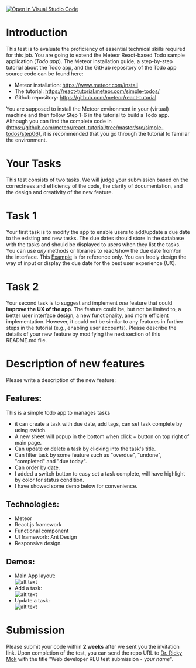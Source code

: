 [![Open in Visual Studio Code](https://classroom.github.com/assets/open-in-vscode-f059dc9a6f8d3a56e377f745f24479a46679e63a5d9fe6f495e02850cd0d8118.svg)](https://classroom.github.com/online_ide?assignment_repo_id=7057225&assignment_repo_type=AssignmentRepo)
# Introduction
This test is to evaluate the proficiency of essential technical skills required for this job. You are going to extend the Meteor React-based Todo sample application (*Todo app*). The Meteor installation guide, a step-by-step tutorial about the Todo app, and the GitHub repository of the Todo app source code can be found here:
 - Meteor installation: https://www.meteor.com/install
 - The tutorial: https://react-tutorial.meteor.com/simple-todos/
 - Github repository: https://github.com/meteor/react-tutorial

You are supposed to install the Meteor environment in your (virtual) machine and then follow Step 1-6 in the tutorial to build a Todo app. Although you can find the complete code in (https://github.com/meteor/react-tutorial/tree/master/src/simple-todos/step06), it is recommended that you go through the tutorial to familiar the environment.

# Your Tasks
This test consists of two tasks. We will judge your submission based on the correctness and efficiency of the code, the clarity of documentation, and the design and creativity of the new feature.

# Task 1
Your first task is to modify the app to enable users to add/update a due date to the existing and new tasks. The due dates should store in the database with the tasks and should be displayed to users when they list the tasks. You can use *any* methods or libraries to read/show the due date from/on the interface. This [Example](https://www.caida.org/~cskpmok/tododemo.png) is for reference only. You can freely design the way of input or display the due date for the best user experience (UX).

# Task 2
Your second task is to suggest and implement *one* feature that could **improve the UX of the app**. The feature could be, but not be limited to, a better user interface design, a new functionality, and more efficient implementation. However, it could not be similar to any features in further steps in the tutorial (e.g., enabling user accounts). Please describe the details of your new feature by modifying the next section of this README.md file.

# Description of new features
Please write a description of the new feature:
## Features:
This is a simple todo app to manages tasks
- it can create a task with due date, add tags, can set task complete by using switch. 
- A new sheet will popup in the bottom when click + button on top right of main page.
- Can update or delete a task by clicking into the task's title.
- Can filter task by some feature such as "overdue", "undone", "completed" and "due today".
- Can order by date.
- I added a switch button to easy set a task complete, will have highlight by color for status condition.
- I have showed some demo below for convenience.
## Technologies:
- Meteor
- React.js framework
- Functional component
- UI framework: Ant Design
- Responsive design.

## Demos:
- Main App layout:\
![alt text](https://github.com/caida-ricky-classroom/web-developer-reu-test-breezyltv/blob/main/demo/todo.png?raw=true)
- Add a task:\
![alt text](https://github.com/caida-ricky-classroom/web-developer-reu-test-breezyltv/blob/main/demo/addtaskaction.gif?raw=true)
- Update a task:\
![alt text](https://github.com/caida-ricky-classroom/web-developer-reu-test-breezyltv/blob/main/demo/set-task-complete-in-detail.gif?raw=true)
# Submission
Please submit your code within **2 weeks** after we sent you the invitation link. Upon completion of the test, you can send the repo URL to [Dr. Ricky Mok](mailto:cskpmok@caida.org) with the title "Web developer REU test submission - *your name*".
